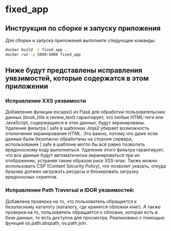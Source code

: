 # fixed_app

## Инструкция по сборке и запуску приложения

Для сборки и запуска приложения выполните следующие команды:

```bash
docker build -t fixed_app .
docker run -p 5000:5000 fixed_app
```
## Ниже будут представлены исправления уявзимостей, которые содержатся в этом приложении
### Исправление XXS уязвимости
   Добавление функции escape() из Flask для обработки пользовательских данных (book_title и review_text) гарантирует, что любые HTML-теги или JavaScript, содержащиеся в этих данных, будут экранированы. Удаление фильтра | safe в шаблонах Jinja2 убирает возможность отключения экранирования HTML. Это важно, потому что даже если данные были безопасно обработаны на стороне сервера, использование | safe в шаблоне могло бы всё равно позволить вредоносному коду выполниться. Удаление этого фильтра гарантирует, что все данные будут автоматически экранироваться при их отображении, устраняя таким образом риск XSS-атак.
   Также можно использовать CSP (Content Security Policy), что позволит указать, откуда браузер должен загружать ресурсы и блокировать загрузку вредоносных скриптов.
### Исправление Path Traversal и IDOR уязвимостей:
   Добавлена проверка на то, что пользователь обращается к безопасному каталогу (каталогу, где хранятся обложки книг). А также проверка на то, пользователь обращается к обложке, которая есть в базе данных, то есть доступна для просмотра.
   Реализовано с помощью функций os.path.abspath, os.path.join.

